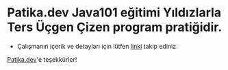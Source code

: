 # Patika.dev Java101 eğitimi Yıldızlarla Ters Üçgen Çizen program pratiğidir.

* Çalışmanın içerik ve detayları için lütfen [linki](https://academy.patika.dev/courses/java101/odev-ters-ucgen) takip ediniz.

[Patika.dev](https://www.patika.dev/tr)'e teşekkürler!